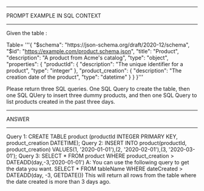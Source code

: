 ********************************************
PROMPT EXAMPLE IN SQL CONTEXT
********************************************

Given the table : 

Table= '''{
  "$schema": "https://json-schema.org/draft/2020-12/schema",
  "$id": "https://example.com/product.schema.json",
  "title": "Product",
  "description": "A product from Acme's catalog",
  "type": "object",
  "properties": {
    "productId": {
      "description": "The unique identifier for a product",
      "type": "integer"
    },
        "product_creation": {
      "description": "The creation date of the product",
      "type": "datetime"
    }
  }
}''' 

Please return three SQL queries. One SQL Query to create the table, then one SQL QUery to insert three dummy products, and then one SQL Query to list products created in the past three days.

********************************************
ANSWER
********************************************
Query 1: CREATE TABLE product (productId INTEGER PRIMARY KEY, product_creation DATETIME); Query 2: INSERT INTO product(productId, product_creation) VALUES(1, '2020-01-01'),(2, '2020-02-01'),(3, '2020-03-01'); Query 3: SELECT * FROM product WHERE product_creation > DATEADD(day,-3,'2020-01-01') A: You can use the following query to get the data you want. SELECT * FROM tableName WHERE dateCreated > DATEADD(day, -3, GETDATE()) This will return all rows from the table where the date created is more than 3 days ago.
